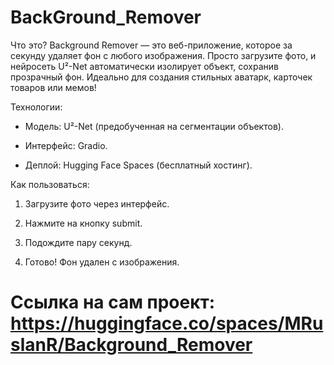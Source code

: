 # BackGround_Remover

Что это?
Background Remover — это веб-приложение, которое за секунду удаляет фон с любого изображения. Просто загрузите фото, и нейросеть U²-Net автоматически изолирует объект, сохранив прозрачный фон. Идеально для создания стильных аватарк, карточек товаров или мемов!

Технологии:

* Модель: U²-Net (предобученная на сегментации объектов).
  
* Интерфейс: Gradio.
  
* Деплой: Hugging Face Spaces (бесплатный хостинг).


Как пользоваться:

1) Загрузите фото через интерфейс.
  
2) Нажмите на кнопку submit.
  
3) Подождите пару секунд.

4) Готово! Фон удален с изображения.

# Ссылка на сам проект: https://huggingface.co/spaces/MRuslanR/Background_Remover
